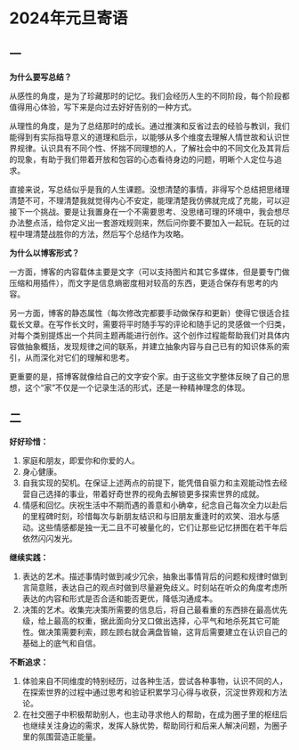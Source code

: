 # 2024年元旦寄语

## 一

**为什么要写总结？**

从感性的角度，是为了珍藏那时的记忆。我们会经历人生的不同阶段，每个阶段都值得用心体验，写下来是向过去好好告别的一种方式。

从理性的角度，是为了总结那时的成长。通过推演和反省过去的经验与教训，我们能得到有实际指导意义的道理和启示，以能够从多个维度去理解人情世故和认识世界规律。认识具有不同个性、怀揣不同理想的人，了解社会中的不同文化及其背后的现象，有助于我们带着开放和包容的心态看待身边的问题，明晰个人定位与追求。

直接来说，写总结似乎是我的人生课题。没想清楚的事情，非得写个总结把思绪理清楚不可，不理清楚我就觉得内心不安定，能理清楚我仿佛就完成了充能，可以迎接下一个挑战。要是让我置身在一个不需要思考、没思绪可理的环境中，我会想尽办法整点活，给你定义出一套游戏规则来，然后问你要不要加入一起玩。在玩的过程中理清楚战胜你的方法，然后写个总结作为攻略。

**为什么以博客形式？**

一方面，博客的内容载体主要是文字（可以支持图片和其它多媒体，但是要专门做压缩和用插件），而文字是信息熵密度相对较高的东西，更适合保存有思考的内容。

另一方面，博客的静态属性（每次修改完都要手动做保存和更新）使得它很适合挂载长文章。在写作长文时，需要将平时随手写的评论和随手记的灵感做一个归类，对每个类别提炼出一个共同主题再能进行创作。这个创作过程能帮助我们对具体内容做抽象概括，发现规律之间的联系，并建立抽象内容与自己已有的知识体系的索引，从而深化对它们的理解和思考。

更重要的是，搭博客就像给自己的文字安个家。由于这些文字整体反映了自己的思想，这个“家”不仅是一个记录生活的形式，还是一种精神理念的体现。

## 二

**好好珍惜：**
1. 家庭和朋友，即爱你和你爱的人。
2. 身心健康。
3. 自我实现的契机。在保证上述两点的前提下，能凭借自驱力和主观能动性去经营自己选择的事业，带着好奇世界的视角去解锁更多探索世界的成就。
4. 情感和回忆。庆祝生活中不期而遇的善意和小确幸，纪念自己每次全力以赴后的里程碑时刻，珍惜每次与新朋友结识和与旧朋友重逢时的欢笑、泪水与感动。这些情感都是独一无二且不可被量化的，它们让那些记忆拼图在若干年后依然闪闪发光。

**继续实践：**
1. 表达的艺术。描述事情时做到减少冗余，抽象出事情背后的问题和规律时做到言简意赅，表达自己的观点时做到尽量避免歧义。时刻站在听众的角度考虑所表达的内容和形式是否合适和能否更优，降低沟通成本。
2. 决策的艺术。收集完决策所需要的信息后，将自己最看重的东西排在最高优先级，给上最高的权重，据此面向分叉口做出选择，心平气和地杀死其它可能性。做决策需要利索，顾左顾右就会满盘皆输，这背后需要建立在认识自己的基础上的底气和自信。

**不断追求：**
1. 体验来自不同维度的特别经历，过各种生活，尝试各种事物，认识不同的人，在探索世界的过程中通过思考和验证积累学习心得与收获，沉淀世界观和方法论。
2. 在社交圈子中积极帮助别人，也主动寻求他人的帮助，在成为圈子里的枢纽后也继续关注身边的需求，发挥人脉优势，帮助同行和后来人解决问题，为圈子里的氛围营造正能量。